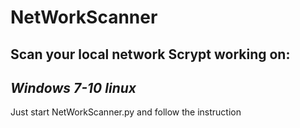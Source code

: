 # NetWorkScanner
Scan your local network
Scrypt working on:
---------------
*Windows 7-10*
*linux*
--------------
Just start NetWorkScanner.py and follow the instruction
